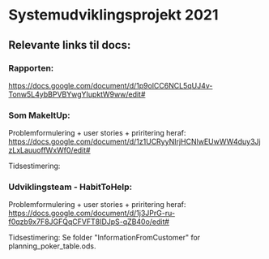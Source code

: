 # Systemudviklingsprojekt 2021

## Relevante links til docs:

### Rapporten: 
https://docs.google.com/document/d/1p9olCC6NCL5qUJ4v-Tonw5L4ybBPVBYwgYIupktW9ww/edit#

### Som MakeItUp:
Problemformulering + user stories + priritering heraf: 
https://docs.google.com/document/d/1z1UCRyyNIrjHCNlwEUwWW4duy3JjzLxLauuoffWxWf0/edit#

Tidsestimering: 


### Udviklingsteam - HabitToHelp:
Problemformulering + user stories + priritering heraf: 
https://docs.google.com/document/d/1j3JPrG-ru-f0qzb9x7F8JGFQqCFVFT8IDJpS-qZB40o/edit#

Tidsestimering: Se folder "InformationFromCustomer" for planning_poker_table.ods. 




